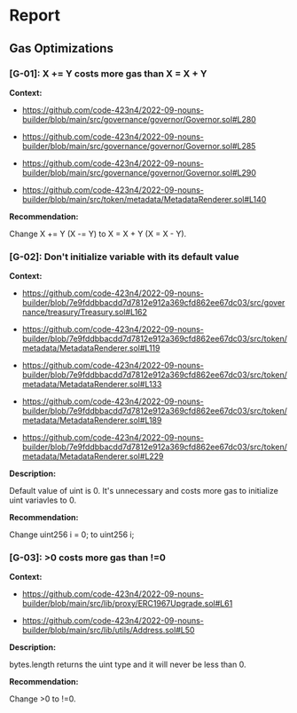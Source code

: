 # Report
## Gas Optimizations ## 

### [G-01]: X += Y costs more gas than X = X + Y
**Context:** 

+ https://github.com/code-423n4/2022-09-nouns-builder/blob/main/src/governance/governor/Governor.sol#L280

+ https://github.com/code-423n4/2022-09-nouns-builder/blob/main/src/governance/governor/Governor.sol#L285

+ https://github.com/code-423n4/2022-09-nouns-builder/blob/main/src/governance/governor/Governor.sol#L290

+ https://github.com/code-423n4/2022-09-nouns-builder/blob/main/src/token/metadata/MetadataRenderer.sol#L140

**Recommendation:**

Change X += Y (X -= Y) to X = X + Y (X = X - Y).

### [G-02]: Don't initialize variable with its default value
**Context:** 

+ https://github.com/code-423n4/2022-09-nouns-builder/blob/7e9fddbbacdd7d7812e912a369cfd862ee67dc03/src/governance/treasury/Treasury.sol#L162

+ https://github.com/code-423n4/2022-09-nouns-builder/blob/7e9fddbbacdd7d7812e912a369cfd862ee67dc03/src/token/metadata/MetadataRenderer.sol#L119

+ https://github.com/code-423n4/2022-09-nouns-builder/blob/7e9fddbbacdd7d7812e912a369cfd862ee67dc03/src/token/metadata/MetadataRenderer.sol#L133

+ https://github.com/code-423n4/2022-09-nouns-builder/blob/7e9fddbbacdd7d7812e912a369cfd862ee67dc03/src/token/metadata/MetadataRenderer.sol#L189

+ https://github.com/code-423n4/2022-09-nouns-builder/blob/7e9fddbbacdd7d7812e912a369cfd862ee67dc03/src/token/metadata/MetadataRenderer.sol#L229


**Description:**

Default value of uint is 0. It's unnecessary and costs more gas to initialize uint variavles to 0.

**Recommendation:**

Change uint256 i = 0; to uint256 i;


### [G-03]: >0 costs more gas than !=0 
**Context:** 

+ https://github.com/code-423n4/2022-09-nouns-builder/blob/main/src/lib/proxy/ERC1967Upgrade.sol#L61

+ https://github.com/code-423n4/2022-09-nouns-builder/blob/main/src/lib/utils/Address.sol#L50


**Description:**

bytes.length returns the uint type and it will never be less than 0.

**Recommendation:**

Change >0 to !=0.

